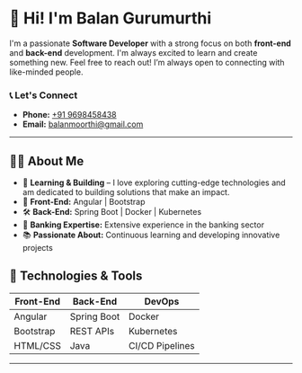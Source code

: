 # 👋 Hi! I'm Balan Gurumurthi
I'm a passionate **Software Developer** with a strong focus on both **front-end** and **back-end** development. I'm always excited to learn and create something new. Feel free to reach out! I’m always open to connecting with like-minded people.
### 📞 Let's Connect
- **Phone:** <a href="tel:+919698458438">+91 9698458438</a>
- **Email:** [balanmoorthi@gmail.com](mailto:balanmoorthi@gmail.com)


---
## 👨‍💻 About Me
- 🌱 **Learning & Building** – I love exploring cutting-edge technologies and am dedicated to building solutions that make an impact.
- 🎨 **Front-End:** Angular | Bootstrap
- 🛠️ **Back-End:** Spring Boot | Docker | Kubernetes
- 💼 **Banking Expertise:** Extensive experience in the banking sector
- 📚 **Passionate About:** Continuous learning and developing innovative projects

## 🧰 Technologies & Tools
| Front-End        | Back-End           | DevOps           |
|------------------|--------------------|------------------|
| Angular          | Spring Boot        | Docker           |
| Bootstrap        | REST APIs          | Kubernetes       |
| HTML/CSS         | Java               | CI/CD Pipelines  |

---

